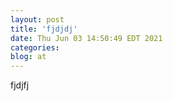 ```yaml
---
layout: post
title: 'fjdjdj'
date: Thu Jun 03 14:50:49 EDT 2021
categories: 
blog: at
---
```

fjdjfj